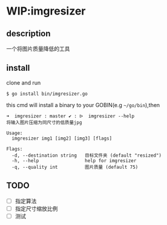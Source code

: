 # WIP:imgresizer

## description

一个将图片质量降低的工具

## install

clone and run 
```shell
$ go install bin/imgresizer.go
```

this cmd will install a binary to your GOBIN(e.g `~/go/bin`),then

```shell
➜  imgresizer : master ✔ : ᐅ  imgresizer --help
将输入图片压缩为同尺寸的低质量jpg

Usage:
  imgresizer img1 [img2] [img3] [flags]

Flags:
  -d, --destination string   目标文件夹 (default "resized")
  -h, --help                 help for imgresizer
  -q, --quality int          图片质量 (default 75)
```

## TODO

- [ ] 指定算法
- [ ] 指定尺寸缩放比例
- [ ] 测试